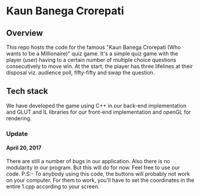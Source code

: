 # Kaun Banega Crorepati
## Overview
This repo hosts the code for the famous "Kaun Banega Crorepati (Who wants to be a Millionaire)" quiz game. It's a simple quiz game with the player (user) having to a certain number of multiple choice questions consecutively to move win. At the start, the player has three lifelines at their disposal viz. audience poll, fifty-fifty and swap the question.

## Tech stack
We have developed the game using C++ in our back-end implementation and GLUT and IL libraries for our front-end implementation and openGL for rendering.

### Update
#### April 20, 2017
There are still a number of bugs in our application. Also there is no modularity in our program. But this will do for now. Feel free to use our code.
P.S:- To anybody using this code, the buttons will probably not work on your computer. For them to work, you'll have to set the coordinates in the entire 1.cpp according to your screen.
